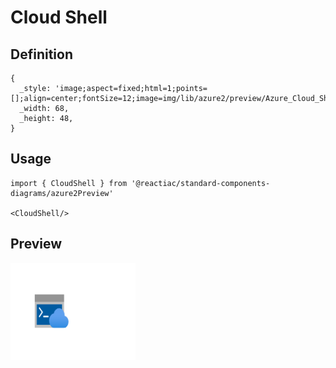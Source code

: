 # Cloud Shell

## Definition

```
{
  _style: 'image;aspect=fixed;html=1;points=[];align=center;fontSize=12;image=img/lib/azure2/preview/Azure_Cloud_Shell.svg;strokeColor=none;',
  _width: 68,
  _height: 48,
}
```

## Usage

```
import { CloudShell } from '@reactiac/standard-components-diagrams/azure2Preview'

<CloudShell/>
```

## Preview

<img src="./cloud-shell.png" width="200"/>
